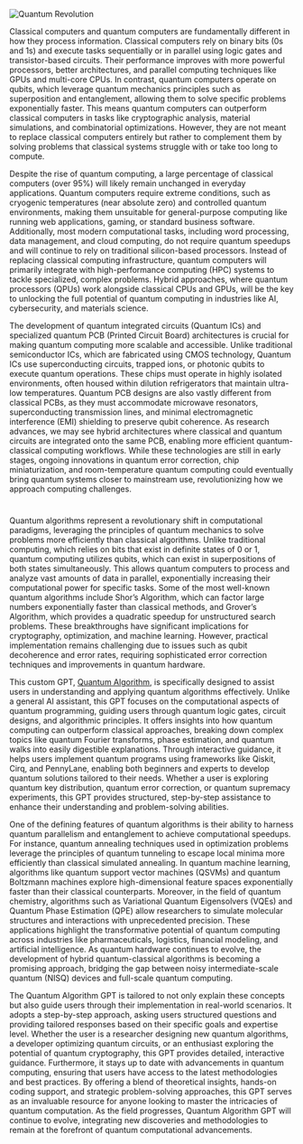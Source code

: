 ![Quantum Revolution](https://github.com/user-attachments/assets/d6f1c967-725e-4316-ab28-9d078ffb7d47)

Classical computers and quantum computers are fundamentally different in how they process information. Classical computers rely on binary bits (0s and 1s) and execute tasks sequentially or in parallel using logic gates and transistor-based circuits. Their performance improves with more powerful processors, better architectures, and parallel computing techniques like GPUs and multi-core CPUs. In contrast, quantum computers operate on qubits, which leverage quantum mechanics principles such as superposition and entanglement, allowing them to solve specific problems exponentially faster. This means quantum computers can outperform classical computers in tasks like cryptographic analysis, material simulations, and combinatorial optimizations. However, they are not meant to replace classical computers entirely but rather to complement them by solving problems that classical systems struggle with or take too long to compute.

Despite the rise of quantum computing, a large percentage of classical computers (over 95%) will likely remain unchanged in everyday applications. Quantum computers require extreme conditions, such as cryogenic temperatures (near absolute zero) and controlled quantum environments, making them unsuitable for general-purpose computing like running web applications, gaming, or standard business software. Additionally, most modern computational tasks, including word processing, data management, and cloud computing, do not require quantum speedups and will continue to rely on traditional silicon-based processors. Instead of replacing classical computing infrastructure, quantum computers will primarily integrate with high-performance computing (HPC) systems to tackle specialized, complex problems. Hybrid approaches, where quantum processors (QPUs) work alongside classical CPUs and GPUs, will be the key to unlocking the full potential of quantum computing in industries like AI, cybersecurity, and materials science.

The development of quantum integrated circuits (Quantum ICs) and specialized quantum PCB (Printed Circuit Board) architectures is crucial for making quantum computing more scalable and accessible. Unlike traditional semiconductor ICs, which are fabricated using CMOS technology, Quantum ICs use superconducting circuits, trapped ions, or photonic qubits to execute quantum operations. These chips must operate in highly isolated environments, often housed within dilution refrigerators that maintain ultra-low temperatures. Quantum PCB designs are also vastly different from classical PCBs, as they must accommodate microwave resonators, superconducting transmission lines, and minimal electromagnetic interference (EMI) shielding to preserve qubit coherence. As research advances, we may see hybrid architectures where classical and quantum circuits are integrated onto the same PCB, enabling more efficient quantum-classical computing workflows. While these technologies are still in early stages, ongoing innovations in quantum error correction, chip miniaturization, and room-temperature quantum computing could eventually bring quantum systems closer to mainstream use, revolutionizing how we approach computing challenges.

#

Quantum algorithms represent a revolutionary shift in computational paradigms, leveraging the principles of quantum mechanics to solve problems more efficiently than classical algorithms. Unlike traditional computing, which relies on bits that exist in definite states of 0 or 1, quantum computing utilizes qubits, which can exist in superpositions of both states simultaneously. This allows quantum computers to process and analyze vast amounts of data in parallel, exponentially increasing their computational power for specific tasks. Some of the most well-known quantum algorithms include Shor’s Algorithm, which can factor large numbers exponentially faster than classical methods, and Grover’s Algorithm, which provides a quadratic speedup for unstructured search problems. These breakthroughs have significant implications for cryptography, optimization, and machine learning. However, practical implementation remains challenging due to issues such as qubit decoherence and error rates, requiring sophisticated error correction techniques and improvements in quantum hardware.

This custom GPT, [Quantum Algorithm](https://chatgpt.com/g/g-67b5f64679b88191a7ca3e6eaccbbfe1-quantum-algorithm), is specifically designed to assist users in understanding and applying quantum algorithms effectively. Unlike a general AI assistant, this GPT focuses on the computational aspects of quantum programming, guiding users through quantum logic gates, circuit designs, and algorithmic principles. It offers insights into how quantum computing can outperform classical approaches, breaking down complex topics like quantum Fourier transforms, phase estimation, and quantum walks into easily digestible explanations. Through interactive guidance, it helps users implement quantum programs using frameworks like Qiskit, Cirq, and PennyLane, enabling both beginners and experts to develop quantum solutions tailored to their needs. Whether a user is exploring quantum key distribution, quantum error correction, or quantum supremacy experiments, this GPT provides structured, step-by-step assistance to enhance their understanding and problem-solving abilities.

One of the defining features of quantum algorithms is their ability to harness quantum parallelism and entanglement to achieve computational speedups. For instance, quantum annealing techniques used in optimization problems leverage the principles of quantum tunneling to escape local minima more efficiently than classical simulated annealing. In quantum machine learning, algorithms like quantum support vector machines (QSVMs) and quantum Boltzmann machines explore high-dimensional feature spaces exponentially faster than their classical counterparts. Moreover, in the field of quantum chemistry, algorithms such as Variational Quantum Eigensolvers (VQEs) and Quantum Phase Estimation (QPE) allow researchers to simulate molecular structures and interactions with unprecedented precision. These applications highlight the transformative potential of quantum computing across industries like pharmaceuticals, logistics, financial modeling, and artificial intelligence. As quantum hardware continues to evolve, the development of hybrid quantum-classical algorithms is becoming a promising approach, bridging the gap between noisy intermediate-scale quantum (NISQ) devices and full-scale quantum computing.

The Quantum Algorithm GPT is tailored to not only explain these concepts but also guide users through their implementation in real-world scenarios. It adopts a step-by-step approach, asking users structured questions and providing tailored responses based on their specific goals and expertise level. Whether the user is a researcher designing new quantum algorithms, a developer optimizing quantum circuits, or an enthusiast exploring the potential of quantum cryptography, this GPT provides detailed, interactive guidance. Furthermore, it stays up to date with advancements in quantum computing, ensuring that users have access to the latest methodologies and best practices. By offering a blend of theoretical insights, hands-on coding support, and strategic problem-solving approaches, this GPT serves as an invaluable resource for anyone looking to master the intricacies of quantum computation. As the field progresses, Quantum Algorithm GPT will continue to evolve, integrating new discoveries and methodologies to remain at the forefront of quantum computational advancements.
